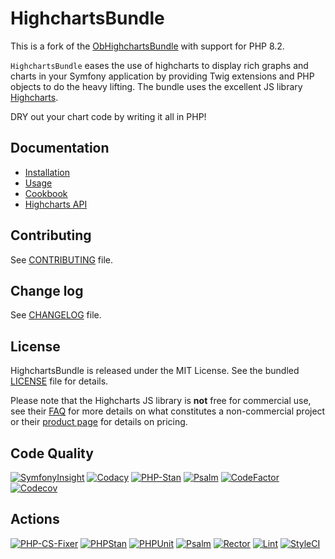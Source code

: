 # HighchartsBundle

This is a fork of the [ObHighchartsBundle](https://github.com/marcaube/ObHighchartsBundle)
with support for PHP 8.2.

`HighchartsBundle` eases the use of highcharts to display rich graphs and
charts in your Symfony application by providing Twig extensions and PHP objects
to do the heavy lifting. The bundle uses the excellent JS
library [Highcharts](https://www.highcharts.com).

DRY out your chart code by writing it all in PHP!

## Documentation

* [Installation](doc/installation.md)
* [Usage](doc/usage.md)
* [Cookbook](doc/cookbook.md)
* [Highcharts API](https://api.highcharts.com/highcharts)

## Contributing

See [CONTRIBUTING](CONTRIBUTING.md) file.

## Change log

See [CHANGELOG](CHANGELOG.md) file.

## License

HighchartsBundle is released under the MIT License. See the bundled
[LICENSE](LICENSE) file for details.

Please note that the Highcharts JS library is **not** free for commercial use,
see their [FAQ](https://shop.highsoft.com/faq) for more details on what
constitutes a non-commercial project or their
[product page](https://www.highcharts.com/products) for details on pricing.

## Code Quality

[![SymfonyInsight](https://insight.symfony.com/projects/15f0eafe-79c2-45d7-8780-36644afd55ee/mini.svg)](https://insight.symfony.com/projects/15f0eafe-79c2-45d7-8780-36644afd55ee)
[![Codacy](https://app.codacy.com/project/badge/Grade/2777bc9261fc4fee9082e6bcbf531828)](https://app.codacy.com/gh/laurentmuller/HighchartsBundle/dashboard?utm_source=gh&utm_medium=referral&utm_content=&utm_campaign=Badge_grade)
[![PHP-Stan](https://img.shields.io/badge/PHPStan-Level%2010-brightgreen.svg?style=flat&logo=php)](https://phpstan.org/blog/find-bugs-in-your-code-without-writing-tests)
[![Psalm](https://img.shields.io/badge/Psalm-Level%201-brightgreen.svg?style=flat)](https://psalm.dev/docs/running_psalm/installation/)
[![CodeFactor](https://www.codefactor.io/repository/github/laurentmuller/highchartsbundle/badge)](https://www.codefactor.io/repository/github/laurentmuller/highchartsbundle)
[![Codecov](https://codecov.io/gh/laurentmuller/HighchartsBundle/graph/badge.svg?token=ILPZUJJBNA)](https://codecov.io/gh/laurentmuller/HighchartsBundle)

## Actions

[![PHP-CS-Fixer](https://github.com/laurentmuller/HighchartsBundle/actions/workflows/php-cs-fixer.yaml/badge.svg)](https://github.com/laurentmuller/HighchartsBundle/actions/workflows/php-cs-fixer.yaml)
[![PHPStan](https://github.com/laurentmuller/HighchartsBundle/actions/workflows/php_stan.yaml/badge.svg)](https://github.com/laurentmuller/HighchartsBundle/actions/workflows/php_stan.yaml)
[![PHPUnit](https://github.com/laurentmuller/HighchartsBundle/actions/workflows/php_unit.yaml/badge.svg)](https://github.com/laurentmuller/HighchartsBundle/actions/workflows/php_unit.yaml)
[![Psalm](https://github.com/laurentmuller/HighchartsBundle/actions/workflows/pslam.yaml/badge.svg)](https://github.com/laurentmuller/HighchartsBundle/actions/workflows/pslam.yaml)
[![Rector](https://github.com/laurentmuller/HighchartsBundle/actions/workflows/rector.yaml/badge.svg)](https://github.com/laurentmuller/HighchartsBundle/actions/workflows/rector.yaml)
[![Lint](https://github.com/laurentmuller/HighchartsBundle/actions/workflows/lint.yaml/badge.svg)](https://github.com/laurentmuller/HighchartsBundle/actions/workflows/lint.yaml)
[![StyleCI](https://github.styleci.io/repos/472412531/shield?branch=master)](https://github.styleci.io/repos/472412531?branch=master)
